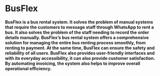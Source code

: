 # BusFlex
**BusFlex is a bus rental system. It solves the problem of manual systems that require the customers to message staff through WhatsApp to rent a bus. It also solves the problem of the staff needing to record the order details manually. BusFlex’s bus rental system offers a comprehensive solution for managing the entire bus renting process smoothly, from renting to payment. At the same time, BusFlex can ensure the safety and reliability of all users. BusFlex also provides user-friendly interfaces and with its everyday accessibility, it can also provide customer satisfaction. By automating invoicing, the system also helps to improve overall operational efficiency.**



